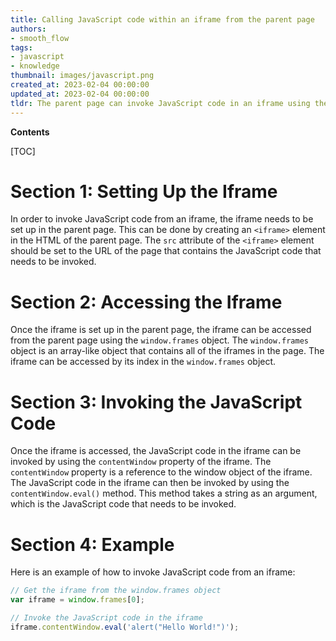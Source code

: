 ```yaml
---
title: Calling JavaScript code within an iframe from the parent page
authors:
- smooth_flow
tags:
- javascript
- knowledge
thumbnail: images/javascript.png
created_at: 2023-02-04 00:00:00
updated_at: 2023-02-04 00:00:00
tldr: The parent page can invoke JavaScript code in an iframe using the window.frames object.
---
```


**Contents**

[TOC]

# Section 1: Setting Up the Iframe

In order to invoke JavaScript code from an iframe, the iframe needs to be set up in the parent page. This can be done by creating an `<iframe>` element in the HTML of the parent page. The `src` attribute of the `<iframe>` element should be set to the URL of the page that contains the JavaScript code that needs to be invoked.

# Section 2: Accessing the Iframe

Once the iframe is set up in the parent page, the iframe can be accessed from the parent page using the `window.frames` object. The `window.frames` object is an array-like object that contains all of the iframes in the page. The iframe can be accessed by its index in the `window.frames` object.

# Section 3: Invoking the JavaScript Code

Once the iframe is accessed, the JavaScript code in the iframe can be invoked by using the `contentWindow` property of the iframe. The `contentWindow` property is a reference to the window object of the iframe. The JavaScript code in the iframe can then be invoked by using the `contentWindow.eval()` method. This method takes a string as an argument, which is the JavaScript code that needs to be invoked.

# Section 4: Example

Here is an example of how to invoke JavaScript code from an iframe:

```javascript
// Get the iframe from the window.frames object
var iframe = window.frames[0];

// Invoke the JavaScript code in the iframe
iframe.contentWindow.eval('alert("Hello World!")');
```
